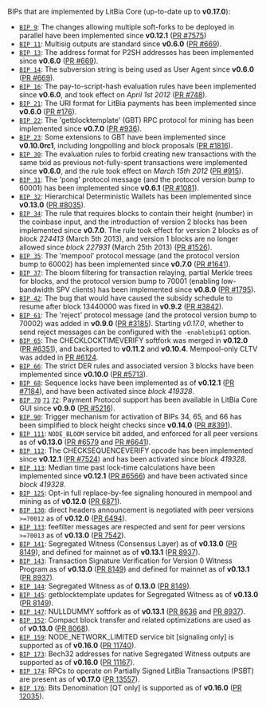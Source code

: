 BIPs that are implemented by LitBia Core (up-to-date up to **v0.17.0**):

* [`BIP 9`](https://github.com/litbia/bips/blob/master/bip-0009.mediawiki): The changes allowing multiple soft-forks to be deployed in parallel have been implemented since **v0.12.1**  ([PR #7575](https://github.com/litbia/litbia/pull/7575))
* [`BIP 11`](https://github.com/litbia/bips/blob/master/bip-0011.mediawiki): Multisig outputs are standard since **v0.6.0** ([PR #669](https://github.com/litbia/litbia/pull/669)).
* [`BIP 13`](https://github.com/litbia/bips/blob/master/bip-0013.mediawiki): The address format for P2SH addresses has been implemented since **v0.6.0** ([PR #669](https://github.com/litbia/litbia/pull/669)).
* [`BIP 14`](https://github.com/litbia/bips/blob/master/bip-0014.mediawiki): The subversion string is being used as User Agent since **v0.6.0** ([PR #669](https://github.com/litbia/litbia/pull/669)).
* [`BIP 16`](https://github.com/litbia/bips/blob/master/bip-0016.mediawiki): The pay-to-script-hash evaluation rules have been implemented since **v0.6.0**, and took effect on *April 1st 2012* ([PR #748](https://github.com/litbia/litbia/pull/748)).
* [`BIP 21`](https://github.com/litbia/bips/blob/master/bip-0021.mediawiki): The URI format for LitBia payments has been implemented since **v0.6.0** ([PR #176](https://github.com/litbia/litbia/pull/176)).
* [`BIP 22`](https://github.com/litbia/bips/blob/master/bip-0022.mediawiki): The 'getblocktemplate' (GBT) RPC protocol for mining has been implemented since **v0.7.0** ([PR #936](https://github.com/litbia/litbia/pull/936)).
* [`BIP 23`](https://github.com/litbia/bips/blob/master/bip-0023.mediawiki): Some extensions to GBT have been implemented since **v0.10.0rc1**, including longpolling and block proposals ([PR #1816](https://github.com/litbia/litbia/pull/1816)).
* [`BIP 30`](https://github.com/litbia/bips/blob/master/bip-0030.mediawiki): The evaluation rules to forbid creating new transactions with the same txid as previous not-fully-spent transactions were implemented since **v0.6.0**, and the rule took effect on *March 15th 2012* ([PR #915](https://github.com/litbia/litbia/pull/915)).
* [`BIP 31`](https://github.com/litbia/bips/blob/master/bip-0031.mediawiki): The 'pong' protocol message (and the protocol version bump to 60001) has been implemented since **v0.6.1** ([PR #1081](https://github.com/litbia/litbia/pull/1081)).
* [`BIP 32`](https://github.com/litbia/bips/blob/master/bip-0032.mediawiki): Hierarchical Deterministic Wallets has been implemented since **v0.13.0** ([PR #8035](https://github.com/litbia/litbia/pull/8035)).
* [`BIP 34`](https://github.com/litbia/bips/blob/master/bip-0034.mediawiki): The rule that requires blocks to contain their height (number) in the coinbase input, and the introduction of version 2 blocks has been implemented since **v0.7.0**. The rule took effect for version 2 blocks as of *block 224413* (March 5th 2013), and version 1 blocks are no longer allowed since *block 227931* (March 25th 2013) ([PR #1526](https://github.com/litbia/litbia/pull/1526)).
* [`BIP 35`](https://github.com/litbia/bips/blob/master/bip-0035.mediawiki): The 'mempool' protocol message (and the protocol version bump to 60002) has been implemented since **v0.7.0** ([PR #1641](https://github.com/litbia/litbia/pull/1641)).
* [`BIP 37`](https://github.com/litbia/bips/blob/master/bip-0037.mediawiki): The bloom filtering for transaction relaying, partial Merkle trees for blocks, and the protocol version bump to 70001 (enabling low-bandwidth SPV clients) has been implemented since **v0.8.0** ([PR #1795](https://github.com/litbia/litbia/pull/1795)).
* [`BIP 42`](https://github.com/litbia/bips/blob/master/bip-0042.mediawiki): The bug that would have caused the subsidy schedule to resume after block 13440000 was fixed in **v0.9.2** ([PR #3842](https://github.com/litbia/litbia/pull/3842)).
* [`BIP 61`](https://github.com/litbia/bips/blob/master/bip-0061.mediawiki): The 'reject' protocol message (and the protocol version bump to 70002) was added in **v0.9.0** ([PR #3185](https://github.com/litbia/litbia/pull/3185)). Starting *v0.17.0*, whether to send reject messages can be configured with the `-enablebip61` option.
* [`BIP 65`](https://github.com/litbia/bips/blob/master/bip-0065.mediawiki): The CHECKLOCKTIMEVERIFY softfork was merged in **v0.12.0** ([PR #6351](https://github.com/litbia/litbia/pull/6351)), and backported to **v0.11.2** and **v0.10.4**. Mempool-only CLTV was added in [PR #6124](https://github.com/litbia/litbia/pull/6124).
* [`BIP 66`](https://github.com/litbia/bips/blob/master/bip-0066.mediawiki): The strict DER rules and associated version 3 blocks have been implemented since **v0.10.0** ([PR #5713](https://github.com/litbia/litbia/pull/5713)).
* [`BIP 68`](https://github.com/litbia/bips/blob/master/bip-0068.mediawiki): Sequence locks have been implemented as of **v0.12.1**  ([PR #7184](https://github.com/litbia/litbia/pull/7184)), and have been activated since *block 419328*.
* [`BIP 70`](https://github.com/litbia/bips/blob/master/bip-0070.mediawiki) [`71`](https://github.com/litbia/bips/blob/master/bip-0071.mediawiki) [`72`](https://github.com/litbia/bips/blob/master/bip-0072.mediawiki): Payment Protocol support has been available in LitBia Core GUI since **v0.9.0** ([PR #5216](https://github.com/litbia/litbia/pull/5216)).
* [`BIP 90`](https://github.com/litbia/bips/blob/master/bip-0090.mediawiki): Trigger mechanism for activation of BIPs 34, 65, and 66 has been simplified to block height checks since **v0.14.0** ([PR #8391](https://github.com/litbia/litbia/pull/8391)).
* [`BIP 111`](https://github.com/litbia/bips/blob/master/bip-0111.mediawiki): `NODE_BLOOM` service bit added, and enforced for all peer versions as of **v0.13.0** ([PR #6579](https://github.com/litbia/litbia/pull/6579) and [PR #6641](https://github.com/litbia/litbia/pull/6641)).
* [`BIP 112`](https://github.com/litbia/bips/blob/master/bip-0112.mediawiki): The CHECKSEQUENCEVERIFY opcode has been implemented since **v0.12.1** ([PR #7524](https://github.com/litbia/litbia/pull/7524)) and has been activated since *block 419328*.
* [`BIP 113`](https://github.com/litbia/bips/blob/master/bip-0113.mediawiki): Median time past lock-time calculations have been implemented since **v0.12.1** ([PR #6566](https://github.com/litbia/litbia/pull/6566)) and have been activated since *block 419328*.
* [`BIP 125`](https://github.com/litbia/bips/blob/master/bip-0125.mediawiki): Opt-in full replace-by-fee signaling honoured in mempool and mining as of **v0.12.0** ([PR 6871](https://github.com/litbia/litbia/pull/6871)).
* [`BIP 130`](https://github.com/litbia/bips/blob/master/bip-0130.mediawiki): direct headers announcement is negotiated with peer versions `>=70012` as of **v0.12.0** ([PR 6494](https://github.com/litbia/litbia/pull/6494)).
* [`BIP 133`](https://github.com/litbia/bips/blob/master/bip-0133.mediawiki): feefilter messages are respected and sent for peer versions `>=70013` as of **v0.13.0** ([PR 7542](https://github.com/litbia/litbia/pull/7542)).
* [`BIP 141`](https://github.com/litbia/bips/blob/master/bip-0141.mediawiki): Segregated Witness (Consensus Layer) as of **v0.13.0** ([PR 8149](https://github.com/litbia/litbia/pull/8149)), and defined for mainnet as of **v0.13.1** ([PR 8937](https://github.com/litbia/litbia/pull/8937)).
* [`BIP 143`](https://github.com/litbia/bips/blob/master/bip-0143.mediawiki): Transaction Signature Verification for Version 0 Witness Program as of **v0.13.0** ([PR 8149](https://github.com/litbia/litbia/pull/8149)) and defined for mainnet as of **v0.13.1** ([PR 8937](https://github.com/litbia/litbia/pull/8937)).
* [`BIP 144`](https://github.com/litbia/bips/blob/master/bip-0144.mediawiki): Segregated Witness as of **0.13.0** ([PR 8149](https://github.com/litbia/litbia/pull/8149)).
* [`BIP 145`](https://github.com/litbia/bips/blob/master/bip-0145.mediawiki): getblocktemplate updates for Segregated Witness as of **v0.13.0** ([PR 8149](https://github.com/litbia/litbia/pull/8149)).
* [`BIP 147`](https://github.com/litbia/bips/blob/master/bip-0147.mediawiki): NULLDUMMY softfork as of **v0.13.1** ([PR 8636](https://github.com/litbia/litbia/pull/8636) and [PR 8937](https://github.com/litbia/litbia/pull/8937)).
* [`BIP 152`](https://github.com/litbia/bips/blob/master/bip-0152.mediawiki): Compact block transfer and related optimizations are used as of **v0.13.0** ([PR 8068](https://github.com/litbia/litbia/pull/8068)).
* [`BIP 159`](https://github.com/litbia/bips/blob/master/bip-0159.mediawiki): NODE_NETWORK_LIMITED service bit [signaling only] is supported as of **v0.16.0** ([PR 11740](https://github.com/litbia/litbia/pull/11740)).
* [`BIP 173`](https://github.com/litbia/bips/blob/master/bip-0173.mediawiki): Bech32 addresses for native Segregated Witness outputs are supported as of **v0.16.0** ([PR 11167](https://github.com/litbia/litbia/pull/11167)).
* [`BIP 174`](https://github.com/litbia/bips/blob/master/bip-0174.mediawiki): RPCs to operate on Partially Signed LitBia Transactions (PSBT) are present as of **v0.17.0** ([PR 13557](https://github.com/litbia/litbia/pull/13557)).
* [`BIP 176`](https://github.com/litbia/bips/blob/master/bip-0176.mediawiki): Bits Denomination [QT only] is supported as of **v0.16.0** ([PR 12035](https://github.com/litbia/litbia/pull/12035)).
